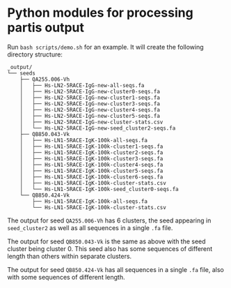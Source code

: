 # Python modules for processing partis output

Run `bash scripts/demo.sh` for an example.
It will create the following directory structure:

```
_output/
└── seeds
    ├── QA255.006-Vh
    │   ├── Hs-LN2-5RACE-IgG-new-all-seqs.fa
    │   ├── Hs-LN2-5RACE-IgG-new-cluster0-seqs.fa
    │   ├── Hs-LN2-5RACE-IgG-new-cluster1-seqs.fa
    │   ├── Hs-LN2-5RACE-IgG-new-cluster3-seqs.fa
    │   ├── Hs-LN2-5RACE-IgG-new-cluster4-seqs.fa
    │   ├── Hs-LN2-5RACE-IgG-new-cluster5-seqs.fa
    │   ├── Hs-LN2-5RACE-IgG-new-cluster-stats.csv
    │   └── Hs-LN2-5RACE-IgG-new-seed_cluster2-seqs.fa
    ├── QB850.043-Vk
    │   ├── Hs-LN1-5RACE-IgK-100k-all-seqs.fa
    │   ├── Hs-LN1-5RACE-IgK-100k-cluster1-seqs.fa
    │   ├── Hs-LN1-5RACE-IgK-100k-cluster2-seqs.fa
    │   ├── Hs-LN1-5RACE-IgK-100k-cluster3-seqs.fa
    │   ├── Hs-LN1-5RACE-IgK-100k-cluster4-seqs.fa
    │   ├── Hs-LN1-5RACE-IgK-100k-cluster5-seqs.fa
    │   ├── Hs-LN1-5RACE-IgK-100k-cluster6-seqs.fa
    │   ├── Hs-LN1-5RACE-IgK-100k-cluster-stats.csv
    │   └── Hs-LN1-5RACE-IgK-100k-seed_cluster0-seqs.fa
    └── QB850.424-Vk
        ├── Hs-LN1-5RACE-IgK-100k-all-seqs.fa
        └── Hs-LN1-5RACE-IgK-100k-cluster-stats.csv
```

The output for seed `QA255.006-Vh` has 6 clusters, the seed appearing in `seed_cluster2` as well as all sequences in a single `.fa` file.

The output for seed `QB850.043-Vk` is the same as above with the seed cluster being cluster 0.
This seed also has some sequences of different length than others within separate clusters.

The output for seed `QB850.424-Vk` has all sequences in a single `.fa` file, also with some sequences of different length.
